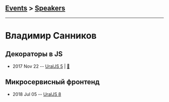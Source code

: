 ## [Events](../README.md) > [Speakers](../speakers.md)
---

# Владимир Санников

## Декораторы в JS
- 2017 Nov 22 -- [UralJS 5](https://www.youtube.com/watch?v=qRlMzRcToNE)  | [:notebook:](http://slides.com/vhaldemario/jsdecorators#/)  
## Микросервисный фронтенд
- 2018 Jul 05 -- [UralJS 8](https://www.youtube.com/watch?v=IXqtFa8atE4)    
